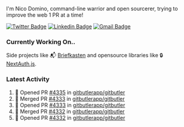 
I'm Nico Domino, command-line warrior and open sourcerer, trying to improve the web 1 PR at a time!

[![Twitter Badge](https://img.shields.io/badge/-@ndom91-1ca0f1?style=flat-square&labelColor=1ca0f1&logo=twitter&logoColor=white&link=https://twitter.com/ndom91)](https://twitter.com/ndom91) [![Linkedin Badge](https://img.shields.io/badge/-ndom91-blue?style=flat-square&logo=Linkedin&logoColor=white&link=https://www.linkedin.com/in/ndom91/)](https://www.linkedin.com/in/ndom91/) [![Gmail Badge](https://img.shields.io/badge/-yo@ndo.dev-c14438?style=flat-square&logo=mail.ru&logoColor=white&link=mailto:yo@ndo.dev)](mailto:yo@ndo.dev)

### Currently Working On..

Side projects like 📬 [Briefkasten](https://briefkastenhq.com) and opensource libraries like 🔒 [NextAuth.js](https://github.com/nextauthjs/next-auth).

<!--START_SECTION_PROFILE_VIEWS:readme-info-->
<!--END_SECTION_PROFILE_VIEWS:readme-info-->

<!--START_SECTION_DAILY_COMMIT:readme-info-->
<!--END_SECTION_DAILY_COMMIT:readme-info-->

<!--START_SECTION_WEEKLY_COMMIT:readme-info-->
<!--END_SECTION_WEEKLY_COMMIT:readme-info-->

### Latest Activity

<!--START_SECTION:activity-->
1. 💪 Opened PR [#4335](https://github.com/gitbutlerapp/gitbutler/pull/4335) in [gitbutlerapp/gitbutler](https://github.com/gitbutlerapp/gitbutler)
2. 🎉 Merged PR [#4333](https://github.com/gitbutlerapp/gitbutler/pull/4333) in [gitbutlerapp/gitbutler](https://github.com/gitbutlerapp/gitbutler)
3. 💪 Opened PR [#4333](https://github.com/gitbutlerapp/gitbutler/pull/4333) in [gitbutlerapp/gitbutler](https://github.com/gitbutlerapp/gitbutler)
4. 🎉 Merged PR [#4332](https://github.com/gitbutlerapp/gitbutler/pull/4332) in [gitbutlerapp/gitbutler](https://github.com/gitbutlerapp/gitbutler)
5. 💪 Opened PR [#4332](https://github.com/gitbutlerapp/gitbutler/pull/4332) in [gitbutlerapp/gitbutler](https://github.com/gitbutlerapp/gitbutler)
<!--END_SECTION:activity-->
